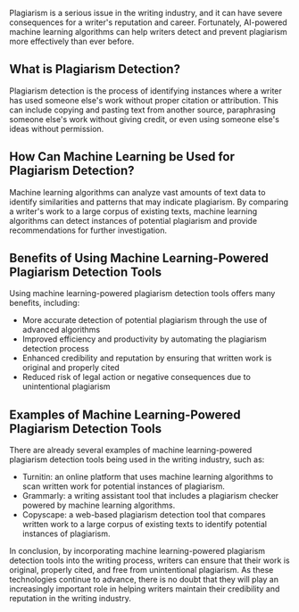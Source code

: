 
Plagiarism is a serious issue in the writing industry, and it can have severe consequences for a writer's reputation and career. Fortunately, AI-powered machine learning algorithms can help writers detect and prevent plagiarism more effectively than ever before.

What is Plagiarism Detection?
-----------------------------

Plagiarism detection is the process of identifying instances where a writer has used someone else's work without proper citation or attribution. This can include copying and pasting text from another source, paraphrasing someone else's work without giving credit, or even using someone else's ideas without permission.

How Can Machine Learning be Used for Plagiarism Detection?
----------------------------------------------------------

Machine learning algorithms can analyze vast amounts of text data to identify similarities and patterns that may indicate plagiarism. By comparing a writer's work to a large corpus of existing texts, machine learning algorithms can detect instances of potential plagiarism and provide recommendations for further investigation.

Benefits of Using Machine Learning-Powered Plagiarism Detection Tools
---------------------------------------------------------------------

Using machine learning-powered plagiarism detection tools offers many benefits, including:

* More accurate detection of potential plagiarism through the use of advanced algorithms
* Improved efficiency and productivity by automating the plagiarism detection process
* Enhanced credibility and reputation by ensuring that written work is original and properly cited
* Reduced risk of legal action or negative consequences due to unintentional plagiarism

Examples of Machine Learning-Powered Plagiarism Detection Tools
---------------------------------------------------------------

There are already several examples of machine learning-powered plagiarism detection tools being used in the writing industry, such as:

* Turnitin: an online platform that uses machine learning algorithms to scan written work for potential instances of plagiarism.
* Grammarly: a writing assistant tool that includes a plagiarism checker powered by machine learning algorithms.
* Copyscape: a web-based plagiarism detection tool that compares written work to a large corpus of existing texts to identify potential instances of plagiarism.

In conclusion, by incorporating machine learning-powered plagiarism detection tools into the writing process, writers can ensure that their work is original, properly cited, and free from unintentional plagiarism. As these technologies continue to advance, there is no doubt that they will play an increasingly important role in helping writers maintain their credibility and reputation in the writing industry.
